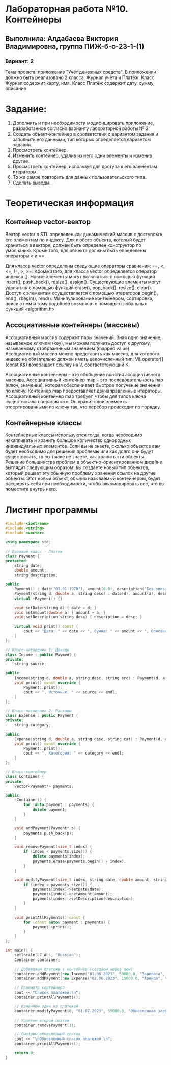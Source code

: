 # Лабораторная работа №10. Контейнеры
## Выполнила: Алдабаева Виктория Владимировна, группа ПИЖ-б-о-23-1-(1)
### Вариант: 2

Тема проекта: приложение "Учёт денежных средств". 
В приложении должно быть реализовано 2 класса: Журнал учёта и Платёж. Класс Журнал содержит карту, имя. Класс Платёж содержит дату, сумму, описание

# Задание:
1. Дополнить и при необходимости модифицировать приложение, разработанное согласно варианту лабораторной работы № 3. 
2. Создать объект-контейнер в соответствии с вариантом задания и заполнить его данными, тип которых определяется вариантом задания.
3. Просмотреть контейнер.
4. Изменить контейнер, удалив из него одни элементы и изменив другие.
5. Просмотреть контейнер, используя для доступа к его элементам итераторы.
6. То же самое повторить для данных пользовательского типа.
7. Сделать выводы.

# Теоретическая информация 

## Контейнер vector-вектор
Вектор vector в STL определен как динамический массив с доступом к его элементам по индексу. Для любого объекта, который будет храниться в векторе, должен быть определен конструктор по умолчанию. Кроме того, для объекта должны быть определены операторы < и ==.

Для класса vector определены следующие операторы сравнения: ==, <, <=, !=, >, >=. Кроме этого, для класса vector определяется оператор индекса []. Новые элементы могут включаться с помощью функций insert(), push_back(), resize(), assign(). Существующие элементы могут удаляться с помощью функций erase(), pop_back(), 
resize(), clear(). Доступ к элементам осуществляется с помощью итераторов begin(), end(), rbegin(), rend(). Манипулирование контейнером, сортировка, поиск в нем и тому подобное возможно с помощью 
глобальных функций <algorithm.h>

## Ассоциативные контейнеры (массивы)

Ассоциативный массив содержит пары значений. Зная одно значение, называемое ключом (key), мы можем получить доступ к другому, называемому отображенным значением (mapped value). Ассоциативный массив можно представить как массив, для которого индекс не обязательно должен 
иметь целочисленный тип: V& operator[](const K&) возвращает ссылку на V, соответствующий K.

Ассоциативные контейнеры – это обобщение понятия ассоциативного массива. Ассоциативный контейнер map – это последовательность пар (ключ, значение), которая обеспечивает быстрое получение значения по ключу.
Контейнер map предоставляет двунаправленные итераторы. Ассоциативный контейнер map требует, чтобы для типов ключа существовала операция «<». Он хранит свои элементы отсортированными по ключу так, что перебор происходит по порядку.

## Контейнерные классы 

Контейнерные классы используются тогда, когда необходимо накапливать и хранить большое количество однородных индивидуальных элементов. Если вы не знаете, сколько объектов вам будет необходимо для решения проблемы или как долго они будут существовать, то вы также не знаете, как хранить эти объекты. 
Решение большинства проблем в объектно-ориентированном дизайне выглядит следующим образом: вы создаете новый тип объектов, который решает эту обычную проблему хранения ссылок на другие объекты. Этот новый 
объект, обычно называемый контейнером, будет расширять себя при необходимости, чтобы аккомодировать все, что вы поместите внутрь него.

# Листинг программы 
```cpp
#include <iostream>
#include <string>
#include <vector>

using namespace std;

// Базовый класс - Платеж
class Payment {
protected:
    string date;
    double amount;
    string description;

public:
    Payment() : date("01.01.1970"), amount(0.0), description("Без описания") {}
    Payment(string d, double a, string desc) : date(d), amount(a), description(desc) {}
    virtual ~Payment() {}  

    void setDate(string d) { date = d; }
    void setAmount(double a) { amount = a; }
    void setDescription(string desc) { description = desc; }

    virtual void print() const {
        cout << "Дата: " << date << ", Сумма: " << amount << ", Описание: " << description;
    }
};

// Класс-наследник 1: Доходы
class Income : public Payment {
private:
    string source;

public:
    Income(string d, double a, string desc, string src) : Payment(d, a, desc), source(src) {}
    void print() const override {
        Payment::print();
        cout << ", Источник: " << source << endl;
    }
};

// Класс-наследник 2: Расходы
class Expense : public Payment {
private:
    string category;

public:
    Expense(string d, double a, string desc, string cat) : Payment(d, a, desc), category(cat) {}
    void print() const override {
        Payment::print();
        cout << ", Категория: " << category << endl;
    }
};

// Класс-контейнер
class Container {
private:
    vector<Payment*> payments;

public:
    ~Container() {
        for (auto payment : payments) {
            delete payment;
        }
    }

    void addPayment(Payment* p) {
        payments.push_back(p);
    }

    void removePayment(size_t index) {
        if (index < payments.size()) {
            delete payments[index]; 
            payments.erase(payments.begin() + index);
        }
    }

    void modifyPayment(size_t index, string date, double amount, string description) {
        if (index < payments.size()) {
            payments[index]->setDate(date);
            payments[index]->setAmount(amount);
            payments[index]->setDescription(description);
        }
    }

    void printAllPayments() const {
        for (const auto& payment : payments) {
            payment->print();
        }
    }
};

int main() {
    setlocale(LC_ALL, "Russian");
    Container container;

    // Добавляем платежи в контейнер (создаем через new)
    container.addPayment(new Income("01.06.2023", 50000.0, "Зарплата", "Работа"));
    container.addPayment(new Expense("02.06.2023", 15000.0, "Аренда", "Жилье"));

    // Просмотр контейнера
    cout << "Список платежей:\n";
    container.printAllPayments();

    // Изменяем один из платежей
    container.modifyPayment(0, "01.07.2023", 55000.0, "Обновленная зарплата");

    // Удаляем второй платеж
    container.removePayment(1);

    // Смотрим обновленный список
    cout << "\nОбновленный список платежей:\n";
    container.printAllPayments();

    return 0;
}
```




